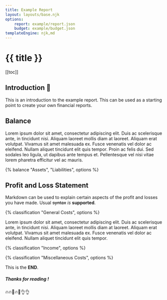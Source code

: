 ```yaml
---
title: Example Report
layout: layouts/base.njk
options:
    report: example/report.json
    budget: example/budget.json
templateEngine: njk,md
---
```


# {{ title }}

[[toc]]

## Introduction 🎉

This is an introduction to the example report. This can be used as a starting
point to create your own financial reports.

## Balance

Lorem ipsum dolor sit amet, consectetur adipiscing elit. Duis ac scelerisque
ante, in tincidunt nisi. Aliquam laoreet mollis diam at laoreet. Aliquam erat
volutpat. Vivamus sit amet malesuada ex. Fusce venenatis vel dolor ac eleifend.
Nullam aliquet tincidunt elit quis tempor. Proin ac felis dui. Sed sodales leo
ligula, ut dapibus ante tempus et. Pellentesque vel nisi vitae lorem pharetra
efficitur vel ac mauris.

{% balance "Assets", "Liabilities", options %}

## Profit and Loss Statement

Markdown can be used to explain certain aspects of the profit and losses you
have made. Usual ~~syntax~~ _is_ **supported**.

{% classification "General Costs", options %}

Lorem ipsum dolor sit amet, consectetur adipiscing elit. Duis ac scelerisque
ante, in tincidunt nisi. Aliquam laoreet mollis diam at laoreet. Aliquam erat
volutpat. Vivamus sit amet malesuada ex. Fusce venenatis vel dolor ac eleifend.
Nullam aliquet tincidunt elit quis tempor.

{% classification "Income", options %}

{% classification "Miscellaneous Costs", options %}

This is the **END**.

##### Thanks for reading !

🔥🔥💯🔥💯👌👌
